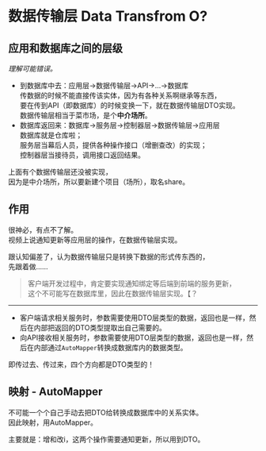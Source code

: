# 数据传输层 Data Transfrom O?

## 应用和数据库之间的层级

*理解可能错误。*

* 到数据库中去：应用层→数据传输层→API→…→数据库  
  传数据的时候不能直接传该实体，因为有各种关系啊继承等东西，  
  要在传到API（即数据库）的时候变换一下，就在数据传输层DTO实现。  
  数据传输层相当于菜市场，是个**中介场所**。
* 数据库返回来：数据库→服务层→控制器层→数据传输层→应用层  
  数据库就是仓库啦；  
  服务层当幕后人员，提供各种操作接口（增删查改）的实现；  
  控制器层当接待员，调用接口返回结果。

上面有个数据传输层还没被实现，  
因为是中介场所，所以要新建个项目（场所），取名share。

## 作用

很神必，有点不了解。  
视频上说通知更新等应用层的操作，在数据传输层实现。

跟认知偏差了，认为数据传输层只是转换下数据的形式传东西的，  
先跟着做……

> 客户端开发过程中，肯定要实现通知绑定等后端到前端的服务更新，  
> 这个不可能写在数据库里，因此在数据传输层实现。【？

---

* 客户端请求相关服务时，参数需要使用DTO层类型的数据，返回也是一样，然后在内部把返回的DTO类型提取出自己需要的。  
* 向API接收相关服务时，参数需要使用DTO层类型的数据，返回也是一样，然后在内部通过`AutoMapper`转换成数据库内的数据类型。

即传过去、传过来，四个方向都是DTO类型的！

## 映射 - AutoMapper

不可能一个个自己手动去把DTO给转换成数据库中的关系实体。  
因此映射，用AutoMapper。

主要就是：增和改i，这两个操作需要通知更新，所以用到DTO。